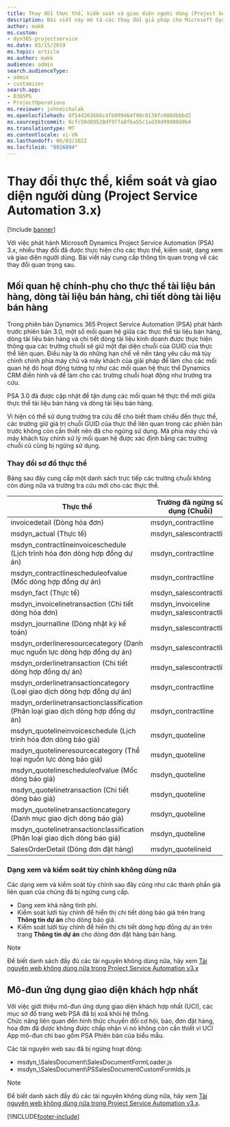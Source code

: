 ```yaml
---
title: Thay đổi thực thể, kiểm soát và giao diện người dùng (Project Service Automation 3.x)
description: Bài viết này mô tả các thay đổi giả pháp cho Microsoft Dynamics Project Service Automation 3.x.
author: makk
ms.custom:
- dyn365-projectservice
ms.date: 03/15/2019
ms.topic: article
ms.author: makk
audience: admin
search.audienceType:
- admin
- customizer
search.app:
- D365PS
- ProjectOperations
ms.reviewer: johnmichalak
ms.openlocfilehash: 8f54d263666c4fb999464f98c0138fc008dbbbd2
ms.sourcegitcommit: 6cfc50d89528df977a8f6a55c1ad39d99800d9b4
ms.translationtype: MT
ms.contentlocale: vi-VN
ms.lasthandoff: 06/03/2022
ms.locfileid: "8926894"
---
```

# <a name="entity-control-and-user-interface-changes-project-service-automation-3x"></a>Thay đổi thực thể, kiểm soát và giao diện người dùng (Project Service Automation 3.x)

[!include [banner](../../includes/psa-now-project-operations.md)]


Với việc phát hành Microsoft Dynamics Project Service Automation (PSA) 3.x, nhiều thay đổi đã được thực hiện cho các thực thể, kiểm soát, dạng xem và giao diện người dùng. Bài viết này cung cấp thông tin quan trọng về các thay đổi quan trọng sau.

## <a name="parent-child-relationships-for-sales-document-sales-document-line-sales-document-line-detail-entities"></a>Mối quan hệ chính-phụ cho thực thể tài liệu bán hàng, dòng tài liệu bán hàng, chi tiết dòng tài liệu bán hàng
Trong phiên bản Dynamics 365 Project Service Automation (PSA) phát hành trước phiên bản 3.0, một số mối quan hệ giữa các thực thể tài liệu bán hàng, dòng tài liệu bán hàng và chi tiết dòng tài liệu kinh doanh được thực hiện thông qua các trường chuỗi sẽ giữ một đại diện chuỗi của GUID của thực thể liên quan. Điều này là do những hạn chế về nền tảng yêu cầu mã tùy chỉnh chính phía máy chủ và máy khách của giải pháp để làm cho các mối quan hệ đó hoạt động tương tự như các mối quan hệ thực thể Dynamics CRM điển hình và để làm cho các trường chuỗi hoạt động như trường tra cứu.

PSA 3.0 đã được cập nhật để tận dụng các mối quan hệ thực thể mới giữa thực thể tài liệu bán hàng và dòng tài liệu bán hàng.

Vì hiện có thể sử dụng trường tra cứu để cho biết tham chiếu đến thực thể, các trường giữ giá trị chuỗi GUID của thực thể liên quan trong các phiên bản trước không còn cần thiết nên đã cho ngừng sử dụng. Mã phía máy chủ và máy khách tùy chỉnh xử lý mối quan hệ được xác định bằng các trường chuỗi cũ cũng bị ngừng sử dụng.

### <a name="entity-schema-changes"></a>Thay đổi sơ đồ thực thể
Bảng sau đây cung cấp một danh sách trực tiếp các trường chuỗi không còn dùng nữa và trường tra cứu mới cho các thực thể. 

 Thực thể |   Trường đã ngừng sử dụng (Chuỗi) | Trường mới (Tra cứu)
--- | --- | ---
invoicedetail (Dòng hóa đơn) |  msdyn_contractline |    msdyn_contractlineid
msdyn_actual (Thực tế) | msdyn_salescontractline |   msdyn_salescontractlineid
msdyn_contractlineinvoiceschedule (Lịch trình hóa đơn dòng hợp đồng dự án) |    msdyn_contractline |    msdyn_contractlineid
msdyn_contractlinescheduleofvalue (Mốc dòng hợp đồng dự án) |   msdyn_contractline |    msdyn_contractlineid
msdyn_fact (Thực tế) | msdyn_salescontractline |   msdyn_salescontractlineid
msdyn_invoicelinetransaction (Chi tiết dòng hóa đơn) | msdyn_invoiceline <br> msdyn_salescontractline | msdyn_invoicelineid <br> msdyn_salescontractlineid
msdyn_journalline (Dòng nhật ký kế toán) |  msdyn_salescontractline |   msdyn_salescontractlineid
msdyn_orderlineresourcecategory (Danh mục nguồn lực dòng hợp đồng dự án) | msdyn_salescontractline |   msdyn_contractlineid
msdyn_orderlinetransaction (Chi tiết dòng hợp đồng dự án) | msdyn_salescontractline |   msdyn_salescontractlineid
msdyn_orderlinetransactioncategory (Loại giao dịch dòng hợp đồng dự án) |   msdyn_contractline |    msdyn_contractlineid
msdyn_orderlinetransactionclassification (Phân loại giao dịch dòng hợp đồng dự án) |   msdyn_contractline |    msdyn_contractlineid
msdyn_quotelineinvoiceschedule (Lịch trình hóa đơn dòng báo giá) |  msdyn_quoteline |   msdyn_quotelineid
msdyn_quotelineresourcecategory (Thể loại nguồn lực dòng báo giá) |    msdyn_quoteline |   msdyn_quotelineid
msdyn_quotelinescheduleofvalue (Mốc dòng báo giá) | msdyn_quoteline |   msdyn_quotelineid
msdyn_quotelinetransaction (Chi tiết dòng báo giá) |    msdyn_quoteline |   msdyn_quotelineid
msdyn_quotelinetransactioncategory (Danh mục giao dịch dòng báo giá) |  msdyn_quoteline |   msdyn_quotelineid
msdyn_quotelinetransactionclassification (Phân loại giao dịch dòng báo giá) |  msdyn_quoteline |   msdyn_quotelineid
SalesOrderDetail (Dòng đơn đặt hàng) | msdyn_quotelineid | msdyn_quoteline 

### <a name="deprecated-custom-views-and-controls"></a>Dạng xem và kiểm soát tùy chỉnh không dùng nữa
Các dạng xem và kiểm soát tùy chỉnh sau đây cũng như các thành phần giả liên quan của chúng đã bị ngừng cung cấp.

- Dạng xem khả năng tính phí.
- Kiểm soát lưới tùy chỉnh để hiển thị chi tiết dòng báo giá trên trang **Thông tin dự án** cho dòng báo giá.
- Kiểm soát lưới tùy chỉnh để hiển thị chi tiết dòng hợp đồng dự án trên trang **Thông tin dự án** cho dòng đơn đặt hàng bán hàng.

> [!NOTE]
> Để biết danh sách đầy đủ các tài nguyên không dùng nữa, hãy xem [Tài nguyên web không dùng nữa trong Project Service Automation v3.x](../developer-guides/web-resources-deprecated-v3.x.md)

## <a name="unified-client-interface-app-module"></a>Mô-đun ứng dụng giao diện khách hợp nhất
Với việc giới thiệu mô-đun ứng dụng giao diện khách hợp nhất (UCI), các mục sơ đồ trang web PSA đã bị xoá khỏi hệ thống.  
Chức năng liên quan đến hình thức chuyển đổi cơ hội, báo, đơn đặt hàng, hóa đơn đã được không được chấp nhận vì nó không còn cần thiết vì UCI App mô-đun chỉ bao gồm PSA Phiên bản của biểu mẫu.  

Các tài nguyên web sau đã bị ngừng hoạt động:

- msdyn_\SalesDocument\SalesDocumentFormLoader.js
- msdyn_\SalesDocument\PSSalesDocumentCustomFormIds.js

> [!NOTE]
> Để biết danh sách đầy đủ các tài nguyên không dùng nữa, hãy xem [Tài nguyên web không dùng nữa trong Project Service Automation v3.x](../developer-guides/web-resources-deprecated-v3.x.md).




[!INCLUDE[footer-include](../../includes/footer-banner.md)]

